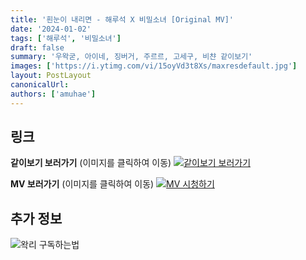 ```yaml
---
title: '흰눈이 내리면 - 해루석 X 비밀소녀 [Original MV]'
date: '2024-01-02'
tags: ['해루석', '비밀소녀']
draft: false
summary: '우왁굳, 아이네, 징버거, 주르르, 고세구, 비챤 같이보기'
images: ['https://i.ytimg.com/vi/15oyVd3t8Xs/maxresdefault.jpg']
layout: PostLayout
canonicalUrl:
authors: ['amuhae']
---
```


## 링크

**같이보기 보러가기** (이미지를 클릭하여 이동)
[![같이보기 보러가기](../static/images/logo.png)](https://cafe.naver.com/steamindiegame/14307136)

**MV 보러가기** (이미지를 클릭하여 이동)
[![MV 시청하기](https://i.ytimg.com/vi/15oyVd3t8Xs/maxresdefault.jpg)](https://youtu.be/15oyVd3t8Xs?si=JJ2XswJ4mXU-a6L6)

## 추가 정보

![왁리 구독하는법](../static/images/sub.gif)

